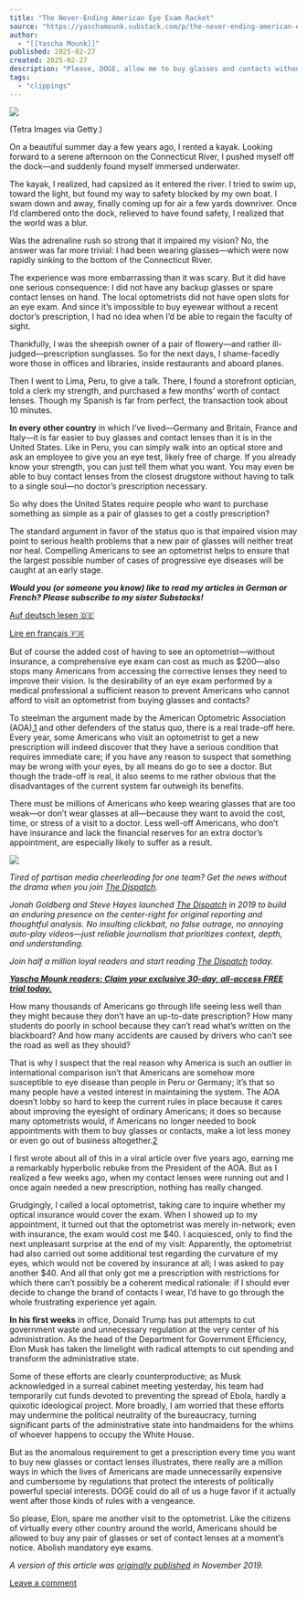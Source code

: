 ```yaml
---
title: "The Never-Ending American Eye Exam Racket"
source: "https://yaschamounk.substack.com/p/the-never-ending-american-eye-exam?utm_source=post-email-title&publication_id=2709399&post_id=158031353&utm_campaign=email-post-title&isFreemail=true&r=7br8e&triedRedirect=true&utm_medium=email"
author:
  - "[[Yascha Mounk]]"
published: 2025-02-27
created: 2025-02-27
description: "Please, DOGE, allow me to buy glasses and contacts without a prescription."
tags:
  - "clippings"
---
```

![](https://substackcdn.com/image/fetch/w_1456,c_limit,f_auto,q_auto:good,fl_progressive:steep/https%3A%2F%2Fsubstack-post-media.s3.amazonaws.com%2Fpublic%2Fimages%2Fda555dbb-0c35-4097-b11c-164167155bcf_5400x3007.jpeg)

(Tetra Images via Getty.)

On a beautiful summer day a few years ago, I rented a kayak. Looking forward to a serene afternoon on the Connecticut River, I pushed myself off the dock—and suddenly found myself immersed underwater.

The kayak, I realized, had capsized as it entered the river. I tried to swim up, toward the light, but found my way to safety blocked by my own boat. I swam down and away, finally coming up for air a few yards downriver. Once I’d clambered onto the dock, relieved to have found safety, I realized that the world was a blur.

Was the adrenaline rush so strong that it impaired my vision? No, the answer was far more trivial: I had been wearing glasses—which were now rapidly sinking to the bottom of the Connecticut River.

The experience was more embarrassing than it was scary. But it did have one serious consequence: I did not have any backup glasses or spare contact lenses on hand. The local optometrists did not have open slots for an eye exam. And since it’s impossible to buy eyewear without a recent doctor’s prescription, I had no idea when I’d be able to regain the faculty of sight.

Thankfully, I was the sheepish owner of a pair of flowery—and rather ill-judged—prescription sunglasses. So for the next days, I shame-facedly wore those in offices and libraries, inside restaurants and aboard planes.

Then I went to Lima, Peru, to give a talk. There, I found a storefront optician, told a clerk my strength, and purchased a few months’ worth of contact lenses. Though my Spanish is far from perfect, the transaction took about 10 minutes.

**In every other country** in which I’ve lived—Germany and Britain, France and Italy—it is far easier to buy glasses and contact lenses than it is in the United States. Like in Peru, you can simply walk into an optical store and ask an employee to give you an eye test, likely free of charge. If you already know your strength, you can just tell them what you want. You may even be able to buy contact lenses from the closest drugstore without having to talk to a single soul—no doctor’s prescription necessary.

So why does the United States require people who want to purchase something as simple as a pair of glasses to get a costly prescription?

The standard argument in favor of the status quo is that impaired vision may point to serious health problems that a new pair of glasses will neither treat nor heal. Compelling Americans to see an optometrist helps to ensure that the largest possible number of cases of progressive eye diseases will be caught at an early stage.

***Would you (or someone you know) like to read my articles in German or French? Please subscribe to my sister Substacks!***

[Auf deutsch lesen 🇩🇪](https://yaschaaufdeutsch.substack.com/)

[Lire en français 🇫🇷](https://yaschaenfrancais.substack.com/)

But of course the added cost of having to see an optometrist—without insurance, a comprehensive eye exam can cost as much as $200—also stops many Americans from accessing the corrective lenses they need to improve their vision. Is the desirability of an eye exam performed by a medical professional a sufficient reason to prevent Americans who cannot afford to visit an optometrist from buying glasses and contacts?

To steelman the argument made by the American Optometric Association (AOA),[1](https://yaschamounk.substack.com/p/the-never-ending-american-eye-exam?utm_source=post-email-title&publication_id=2709399&post_id=158031353&utm_campaign=email-post-title&isFreemail=true&r=7br8e&triedRedirect=true&utm_medium=email#footnote-1-158031353) and other defenders of the status quo, there is a real trade-off here. Every year, some Americans who visit an optometrist to get a new prescription will indeed discover that they have a serious condition that requires immediate care; if you have any reason to suspect that something may be wrong with your eyes, by all means do go to see a doctor. But though the trade-off is real, it also seems to me rather obvious that the disadvantages of the current system far outweigh its benefits.

There must be millions of Americans who keep wearing glasses that are too weak—or don’t wear glasses at all—because they want to avoid the cost, time, or stress of a visit to a doctor. Less well-off Americans, who don’t have insurance and lack the financial reserves for an extra doctor’s appointment, are especially likely to suffer as a result.

![](https://substackcdn.com/image/fetch/w_1456,c_limit,f_auto,q_auto:good,fl_progressive:steep/https%3A%2F%2Fsubstack-post-media.s3.amazonaws.com%2Fpublic%2Fimages%2Fce6368cb-42cb-4d05-a76c-eb24dd1be4b8_1120x660.png)

*Tired of partisan media cheerleading for one team? Get the news without the drama when you join [The Dispatch](https://thedispatch.com/join-offer-yascha/?utm_source=yascha&utm_medium=partnerships-email&utm_campaign=0125).*

*Jonah Goldberg and Steve Hayes launched [The Dispatch](https://thedispatch.com/join-offer-yascha/?utm_source=yascha&utm_medium=partnerships-email&utm_campaign=0125) in 2019 to build an enduring presence on the center-right for original reporting and thoughtful analysis. No insulting clickbait, no false outrage, no annoying auto-play videos—just reliable journalism that prioritizes context, depth, and understanding.*

*Join half a million loyal readers and start reading [The Dispatch](https://thedispatch.com/join-offer-yascha/?utm_source=yascha&utm_medium=partnerships-email&utm_campaign=0125) today.*

***[Yascha Mounk readers: Claim your exclusive 30-day, all-access FREE trial today.](https://thedispatch.com/join-offer-yascha/?utm_source=yascha&utm_medium=partnerships-email&utm_campaign=0125)***

How many thousands of Americans go through life seeing less well than they might because they don’t have an up-to-date prescription? How many students do poorly in school because they can’t read what’s written on the blackboard? And how many accidents are caused by drivers who can’t see the road as well as they should?

That is why I suspect that the real reason why America is such an outlier in international comparison isn’t that Americans are somehow more susceptible to eye disease than people in Peru or Germany; it’s that so many people have a vested interest in maintaining the system. The AOA doesn’t lobby so hard to keep the current rules in place because it cares about improving the eyesight of ordinary Americans; it does so because many optometrists would, if Americans no longer needed to book appointments with them to buy glasses or contacts, make a lot less money or even go out of business altogether.[2](https://yaschamounk.substack.com/p/the-never-ending-american-eye-exam?utm_source=post-email-title&publication_id=2709399&post_id=158031353&utm_campaign=email-post-title&isFreemail=true&r=7br8e&triedRedirect=true&utm_medium=email#footnote-2-158031353)

I first wrote about all of this in a viral article over five years ago, earning me a remarkably hyperbolic rebuke from the President of the AOA. But as I realized a few weeks ago, when my contact lenses were running out and I once again needed a new prescription, nothing has really changed.

Grudgingly, I called a local optometrist, taking care to inquire whether my optical insurance would cover the exam. When I showed up to my appointment, it turned out that the optometrist was merely in-network; even with insurance, the exam would cost me $40. I acquiesced, only to find the next unpleasant surprise at the end of my visit: Apparently, the optometrist had also carried out some additional test regarding the curvature of my eyes, which would not be covered by insurance at all; I was asked to pay another $40. And all that only got me a prescription with restrictions for which there can’t possibly be a coherent medical rationale: if I should ever decide to change the brand of contacts I wear, I’d have to go through the whole frustrating experience yet again.

**In his first weeks** in office, Donald Trump has put attempts to cut government waste and unnecessary regulation at the very center of his administration. As the head of the Department for Government Efficiency, Elon Musk has taken the limelight with radical attempts to cut spending and transform the administrative state.

Some of these efforts are clearly counterproductive; as Musk acknowledged in a surreal cabinet meeting yesterday, his team had temporarily cut funds devoted to preventing the spread of Ebola, hardly a quixotic ideological project. More broadly, I am worried that these efforts may undermine the political neutrality of the bureaucracy, turning significant parts of the administrative state into handmaidens for the whims of whoever happens to occupy the White House.

But as the anomalous requirement to get a prescription every time you want to buy new glasses or contact lenses illustrates, there really are a million ways in which the lives of Americans are made unnecessarily expensive and cumbersome by regulations that protect the interests of politically powerful special interests. DOGE could do all of us a huge favor if it actually went after those kinds of rules with a vengeance.

So please, Elon, spare me another visit to the optometrist. Like the citizens of virtually every other country around the world, Americans should be allowed to buy any pair of glasses or set of contact lenses at a moment’s notice. Abolish mandatory eye exams.

*A version of this article was [originally published](https://www.theatlantic.com/ideas/archive/2019/11/great-american-eye-exam-scam/602482/) in November 2019.*

[Leave a comment](https://yaschamounk.substack.com/p/the-never-ending-american-eye-exam/comments)